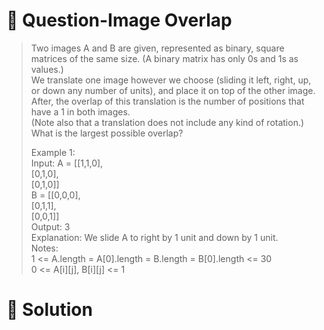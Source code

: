 # :japanese_goblin: Question-Image Overlap

> Two images A and B are given, represented as binary, square matrices of the same size.  (A binary matrix has only 0s and 1s as values.)  
> We translate one image however we choose (sliding it left, right, up, or down any number of units), and place it on top of the other image.   
> After, the overlap of this translation is the number of positions that have a 1 in both images.  
> (Note also that a translation does not include any kind of rotation.)  
> What is the largest possible overlap?  
>      
> Example 1:  
> Input: A = [[1,1,0],  
>             [0,1,0],  
>             [0,1,0]]  
>        B = [[0,0,0],  
>             [0,1,1],  
>             [0,0,1]]  
> Output: 3  
> Explanation: We slide A to right by 1 unit and down by 1 unit.  
> Notes:   
> 1 <= A.length = A[0].length = B.length = B[0].length <= 30  
> 0 <= A[i][j], B[i][j] <= 1  

# :bento: Solution
```


```
